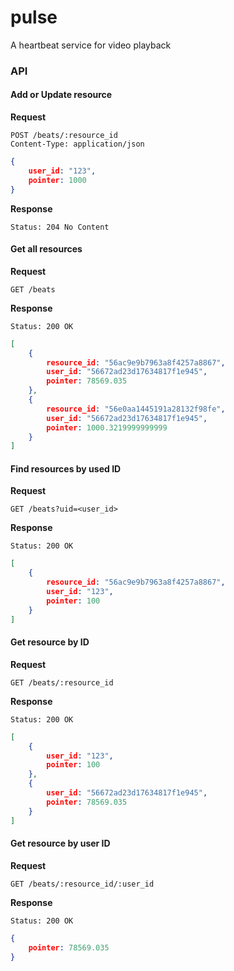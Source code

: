 # pulse
A heartbeat service for video playback

### API

#### Add or Update resource
**Request**
```httph
POST /beats/:resource_id
Content-Type: application/json
```
```json
{
    user_id: "123",
    pointer: 1000
}
```
**Response**
```httph
Status: 204 No Content
```

#### Get all resources

**Request**
```httph
GET /beats
```
**Response**
```httph
Status: 200 OK
```
```json
[
    {
        resource_id: "56ac9e9b7963a8f4257a8867",
        user_id: "56672ad23d17634817f1e945",
        pointer: 78569.035
    },
    {
        resource_id: "56e0aa1445191a28132f98fe",
        user_id: "56672ad23d17634817f1e945",
        pointer: 1000.3219999999999
    }
]
```

#### Find resources by used ID
**Request**
```httph
GET /beats?uid=<user_id>
```
**Response**
```httph
Status: 200 OK
```
```json
[
    {
        resource_id: "56ac9e9b7963a8f4257a8867",
        user_id: "123",
        pointer: 100
    }
]
```
#### Get resource by ID
**Request**
```httph
GET /beats/:resource_id
```
**Response**
```httph
Status: 200 OK
```
```json
[
    {
        user_id: "123",
        pointer: 100
    },
    {
        user_id: "56672ad23d17634817f1e945",
        pointer: 78569.035
    }
]
```

#### Get resource by user ID
**Request**
```httph
GET /beats/:resource_id/:user_id
```
**Response**
```httph
Status: 200 OK
```
```json
{
    pointer: 78569.035
}
```